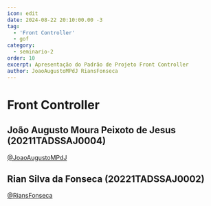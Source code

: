 ```yaml
---
icon: edit
date: 2024-08-22 20:10:00.00 -3
tag:
  - 'Front Controller'
  - gof
category:
  - seminario-2
order: 10
excerpt: Apresentação do Padrão de Projeto Front Controller
author: JoaoAugustoMPdJ RiansFonseca
---
```

# Front Controller

## João Augusto Moura Peixoto de Jesus (20211TADSSAJ0004)
[@JoaoAugustoMPdJ](https://github.com/JoaoAugustoMPdJ)

<!-- @include: ../../../includes/seminario-2-JoaoAugustoMPdJ/README.md -->

## Rian Silva da Fonseca (20221TADSSAJ0002)
[@RiansFonseca](https://github.com/RiansFonseca)

<!-- @include: ../../../includes/seminario-2-RiansFonseca/README-SINGLETON.md -->
